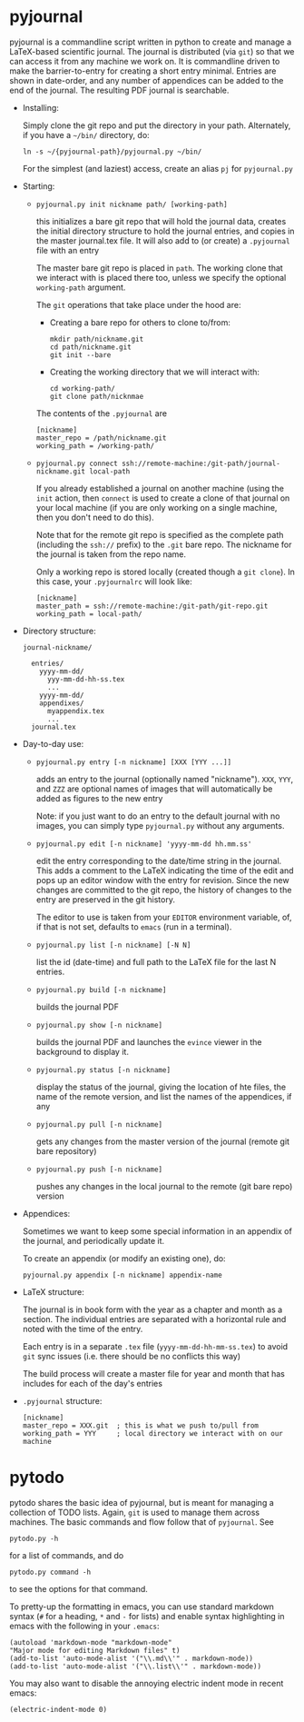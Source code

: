 # pyjournal

pyjournal is a commandline script written in python to create and
manage a LaTeX-based scientific journal.  The journal is distributed
(via `git`) so that we can access it from any machine we work on.  It
is commandline driven to make the barrier-to-entry for creating a
short entry minimal.  Entries are shown in date-order, and any number
of appendices can be added to the end of the journal.  The resulting
PDF journal is searchable.

* Installing:

  Simply clone the git repo and put the directory in your path.
  Alternately, if you have a `~/bin/` directory, do:

  ```
  ln -s ~/{pyjournal-path}/pyjournal.py ~/bin/
  ```

  For the simplest (and laziest) access, create an alias `pj` for
  `pyjournal.py`
  

* Starting:

  - `pyjournal.py init nickname path/ [working-path]`

    this initializes a bare git repo that will hold the journal data,
    creates the initial directory structure to hold the journal
    entries, and copies in the master journal.tex file.  It will also
    add to (or create) a `.pyjournal` file with an entry

    The master bare git repo is placed in `path`.  The working clone
    that we interact with is placed there too, unless we specify the
    optional `working-path` argument.
    
    The `git` operations that take place under the hood are:
    
      - Creating a bare repo for others to clone to/from:

        ```
        mkdir path/nickname.git
        cd path/nickname.git
        git init --bare
        ```
     
      - Creating the working directory that we will interact with:

        ```
        cd working-path/
        git clone path/nicknmae
        ```

    The contents of the `.pyjournal` are

    ```
    [nickname]
    master_repo = /path/nickname.git
    working_path = /working-path/
    ```

  - `pyjournal.py connect ssh://remote-machine:/git-path/journal-nickname.git local-path`

    If you already established a journal on another machine (using the
    `init` action, then `connect` is used to create a clone of that
    journal on your local machine (if you are only working on a single
    machine, then you don't need to do this).

    Note that for the remote git repo is specified as the complete path
    (including the `ssh://` prefix) to the `.git` bare repo.  The nickname
    for the journal is taken from the repo name.
    
    Only a working repo is stored locally (created though a `git clone`).
    In this case, your `.pyjournalrc` will look like:
    
    ```
    [nickname]
    master_path = ssh://remote-machine:/git-path/git-repo.git
    working_path = local-path/
    ```  


* Directory structure:

  ```
  journal-nickname/

    entries/
      yyyy-mm-dd/
        yyy-mm-dd-hh-ss.tex
        ...
      yyyy-mm-dd/
      appendixes/
	    myappendix.tex
	    ...
    journal.tex
  ```


* Day-to-day use:

  - `pyjournal.py entry [-n nickname] [XXX [YYY ...]]`
  
    adds an entry to the journal (optionally named "nickname"). `XXX`,
    `YYY`, and `ZZZ` are optional names of images that will
    automatically be added as figures to the new entry

    Note: if you just want to do an entry to the default journal with
    no images, you can simply type `pyjournal.py` without any arguments.

  - `pyjournal.py edit [-n nickname] 'yyyy-mm-dd hh.mm.ss'`

    edit the entry corresponding to the date/time string in the journal.
    This adds a comment to the LaTeX indicating the time of the edit
    and pops up an editor window with the entry for revision.  Since the
    new changes are committed to the git repo, the history of changes to
    the entry are preserved in the git history.

    The editor to use is taken from your `EDITOR` environment variable,
	of, if that is not set, defaults to `emacs` (run in a terminal).

  - `pyjournal.py list [-n nickname] [-N N]`

    list the id (date-time) and full path to the LaTeX file for the last
    N entries.

  - `pyjournal.py build [-n nickname]`

    builds the journal PDF

  - `pyjournal.py show [-n nickname]`

    builds the journal PDF and launches the `evince` viewer in the
    background to display it.

  - `pyjournal.py status [-n nickname]`

    display the status of the journal, giving the location of hte
    files, the name of the remote version, and list the names of the
	appendices, if any

  - `pyjournal.py pull [-n nickname] `

    gets any changes from the master version of the journal (remote
    git bare repository)

  - `pyjournal.py push [-n nickname] `

    pushes any changes in the local journal to the remote (git bare
    repo) version
 

* Appendices:

  Sometimes we want to keep some special information in an appendix
  of the journal, and periodically update it.  

  To create an appendix (or modify an existing one), do:

  `pyjournal.py appendix [-n nickname] appendix-name`


* LaTeX structure:

  The journal is in book form with the year as a chapter and month as
  a section.  The individual entries are separated with a horizontal
  rule and noted with the time of the entry.

  Each entry is in a separate `.tex` file (`yyyy-mm-dd-hh-mm-ss.tex`)
  to avoid `git` sync issues (i.e. there should be no conflicts this
  way)
   
  The build process will create a master file for year and month that
  has includes for each of the day's entries


* `.pyjournal` structure:

  ```
  [nickname]
  master_repo = XXX.git  ; this is what we push to/pull from
  working_path = YYY     ; local directory we interact with on our machine
  ```



# pytodo

pytodo shares the basic idea of pyjournal, but is meant for managing
a collection of TODO lists.  Again, `git` is used to manage them
across machines.  The basic commands and flow follow that of `pyjournal`.
See

```
pytodo.py -h
```

for a list of commands, and do

```
pytodo.py command -h
```

to see the options for that command.

To pretty-up the formatting in emacs, you can use standard markdown
syntax (`#` for a heading, `*` and `-` for lists) and enable syntax
highlighting in emacs with the following in your `.emacs`:

```
(autoload 'markdown-mode "markdown-mode"
"Major mode for editing Markdown files" t)
(add-to-list 'auto-mode-alist '("\\.md\\'" . markdown-mode))
(add-to-list 'auto-mode-alist '("\\.list\\'" . markdown-mode))
```

You may also want to disable the annoying electric indent mode
in recent emacs:

```
(electric-indent-mode 0)
```
